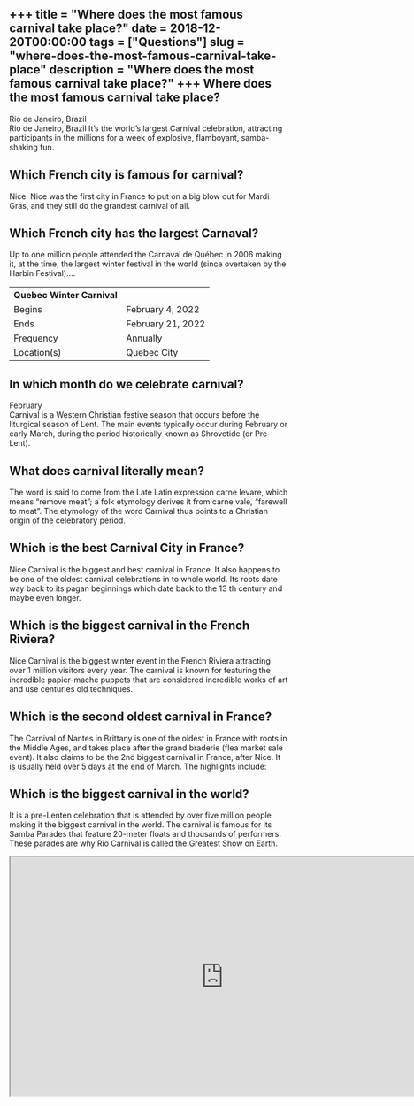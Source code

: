 +++
title = "Where does the most famous carnival take place?"
date = 2018-12-20T00:00:00
tags = ["Questions"]
slug = "where-does-the-most-famous-carnival-take-place"
description = "Where does the most famous carnival take place?"
+++
Where does the most famous carnival take place?
-----------------------------------------------

Rio de Janeiro, Brazil  
Rio de Janeiro, Brazil It’s the world’s largest Carnival celebration, attracting participants in the millions for a week of explosive, flamboyant, samba-shaking fun.

Which French city is famous for carnival?
-----------------------------------------

Nice. Nice was the first city in France to put on a big blow out for Mardi Gras, and they still do the grandest carnival of all.

Which French city has the largest Carnaval?
-------------------------------------------

Up to one million people attended the Carnaval de Québec in 2006 making it, at the time, the largest winter festival in the world (since overtaken by the Harbin Festival)….

<table><tr><th>Quebec Winter Carnival</th></tr><tr><td>Begins</td><td>February 4, 2022</td></tr><tr><td>Ends</td><td>February 21, 2022</td></tr><tr><td>Frequency</td><td>Annually</td></tr><tr><td>Location(s)</td><td>Quebec City</td></tr></table>

In which month do we celebrate carnival?
----------------------------------------

February  
Carnival is a Western Christian festive season that occurs before the liturgical season of Lent. The main events typically occur during February or early March, during the period historically known as Shrovetide (or Pre-Lent).

What does carnival literally mean?
----------------------------------

The word is said to come from the Late Latin expression carne levare, which means “remove meat”; a folk etymology derives it from carne vale, “farewell to meat”. The etymology of the word Carnival thus points to a Christian origin of the celebratory period.

Which is the best Carnival City in France?
------------------------------------------

Nice Carnival is the biggest and best carnival in France. It also happens to be one of the oldest carnival celebrations in to whole world. Its roots date way back to its pagan beginnings which date back to the 13 th century and maybe even longer.

Which is the biggest carnival in the French Riviera?
----------------------------------------------------

Nice Carnival is the biggest winter event in the French Riviera attracting over 1 million visitors every year. The carnival is known for featuring the incredible papier-mache puppets that are considered incredible works of art and use centuries old techniques.

Which is the second oldest carnival in France?
----------------------------------------------

The Carnival of Nantes in Brittany is one of the oldest in France with roots in the Middle Ages, and takes place after the grand braderie (flea market sale event). It also claims to be the 2nd biggest carnival in France, after Nice. It is usually held over 5 days at the end of March. The highlights include:

Which is the biggest carnival in the world?
-------------------------------------------

It is a pre-Lenten celebration that is attended by over five million people making it the biggest carnival in the world. The carnival is famous for its Samba Parades that feature 20-meter floats and thousands of performers. These parades are why Rio Carnival is called the Greatest Show on Earth.

<iframe allow="accelerometer; autoplay; clipboard-write; encrypted-media; gyroscope; picture-in-picture" allowfullscreen="" class="__youtube_prefs__  epyt-is-override  no-lazyload" data-no-lazy="1" data-origheight="433" data-origwidth="770" data-skipgform_ajax_framebjll="" height="433" id="_ytid_61527" loading="lazy" src="https://www.youtube.com/embed/ltXfR_TIlEE?enablejsapi=1&autoplay=0&cc_load_policy=0&cc_lang_pref=&iv_load_policy=1&loop=0&modestbranding=0&rel=1&fs=1&playsinline=0&autohide=2&theme=dark&color=red&controls=1&" title="YouTube player" width="770"></iframe>